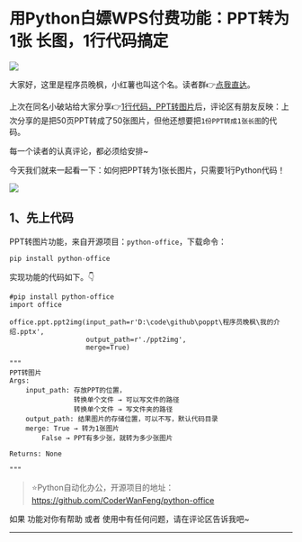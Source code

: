 # 用Python白嫖WPS付费功能：PPT转为 1张 长图，1行代码搞定

![](https://article-1300615378.cos.ap-nanjing.myqcloud.com/poppt/ppt2img-2/cover.jpg?q-sign-algorithm=sha1&q-ak=AKIDj3OAEuyi6x-Gg64IGfJSWmxsvglSwKk0Ez6-gv6l-R2HPf0hQgw0gu39-3roe7dV&q-sign-time=1686409748;1686413348&q-key-time=1686409748;1686413348&q-header-list=host&q-url-param-list=ci-process&q-signature=6567dba705aac061cb64584207134c2aaac520c3&x-cos-security-token=4pSLRb2s43lVKR15k7OU5j1SaTqr84qa87505965ca9391c1c017a0089371698bxTxnmYsxGbL2omBWefqpxKb5CB8HbIYRc7x071qoRSBdE5QgBJFr6RbiPIPX93aFLoer-Z1yp4Ijt2_JCsQbPGq-UMKWOFuOMEyx3QBVjEb5E64N4C0jtscIBjYqUqKAvPbZ0Bh8joFRE-58E3-Jea9Vew2xizTzbZYf0iG00aVqm-_IC-UqSdWbiZArdShV&ci-process=originImage)


大家好，这里是程序员晚枫，小红薯也叫这个名。读者群👉[点我直达](https://mp.weixin.qq.com/s/NN2pX2bQPpczOeGF4ARNtw)。

上次在同名小破站给大家分享👉[1行代码，PPT转图片](https://mp.weixin.qq.com/s/KtxI8H0RVJEnYtB18T6XiQ)后，评论区有朋友反映：上次分享的是把50页PPT转成了50张图片，但他还想要把``1份PPT转成1张长图``的代码。

每一个读者的认真评论，都必须给安排~

今天我们就来一起看一下：如何把PPT转为1张长图片，只需要1行Python代码！


![](https://article-1300615378.cos.ap-nanjing.myqcloud.com/poppt/ppt2img-2/to1img.jpg?q-sign-algorithm=sha1&q-ak=AKID0SadTZ_7P3fg4F-1Q6bpDqL1ypVKPSCYklPtlBLHgQuuugQsEpsmvtZYAVUlDMa5&q-sign-time=1686408657;1686412257&q-key-time=1686408657;1686412257&q-header-list=host&q-url-param-list=ci-process&q-signature=7e992916d3728213df5083abd0cee791a79a64b8&x-cos-security-token=4pSLRb2s43lVKR15k7OU5j1SaTqr84qa46ea21b577c789a51b18d5ec4c9fcfc5xTxnmYsxGbL2omBWefqpxAiehXAVfZ_YJEqVdULZsGKoHFUaq45gm2maX5LngABv3XOvmLUJW7UpoYfp800aaDbTXwF0Gn6S5Mvqjuso5_Y4YkNKsCJQ60yeLU-PnyVigwyIF9OTwHOH56kBvb9qWDWjJ420oxEtFpZrX40m8vIALAC0jV09fafQZXMr90fm&ci-process=originImage)

## 1、先上代码

PPT转图片功能，来自开源项目：``python-office``，下载命令：

```python
pip install python-office
```
实现功能的代码如下。👇
```
#pip install python-office
import office

office.ppt.ppt2img(input_path=r'D:\code\github\poppt\程序员晚枫\我的介绍.pptx',
                   output_path=r'./ppt2img',
                   merge=True)

"""
PPT转图片
Args:
    input_path: 存放PPT的位置，
                转换单个文件 → 可以写文件的路径
                转换单个文件 → 写文件夹的路径
    output_path: 结果图片的存储位置，可以不写，默认代码目录
    merge: True → 转为1张图片
        False → PPT有多少张，就转为多少张图片

Returns: None

"""
```




> ⭐Python自动化办公，开源项目的地址：https://github.com/CoderWanFeng/python-office


如果 功能对你有帮助 或者 使用中有任何问题，请在评论区告诉我吧~

---






